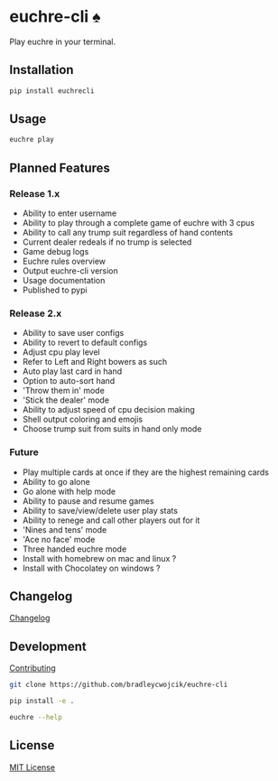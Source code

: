 # euchre-cli :spades:

Play euchre in your terminal.

## Installation

```zsh
pip install euchrecli
```

## Usage

```zsh
euchre play
```

## Planned Features

### Release 1.x

* Ability to enter username
* Ability to play through a complete game of euchre with 3 cpus
* Ability to call any trump suit regardless of hand contents
* Current dealer redeals if no trump is selected
* Game debug logs
* Euchre rules overview
* Output euchre-cli version
* Usage documentation
* Published to pypi

### Release 2.x

* Ability to save user configs
* Ability to revert to default configs
* Adjust cpu play level
* Refer to Left and Right bowers as such
* Auto play last card in hand
* Option to auto-sort hand
* 'Throw them in' mode
* 'Stick the dealer' mode
* Ability to adjust speed of cpu decision making
* Shell output coloring and emojis
* Choose trump suit from suits in hand only mode

### Future

* Play multiple cards at once if they are the highest remaining cards
* Ability to go alone
* Go alone with help mode
* Ability to pause and resume games
* Ability to save/view/delete user play stats
* Ability to renege and call other players out for it
* 'Nines and tens' mode
* 'Ace no face' mode
* Three handed euchre mode
* Install with homebrew on mac and linux ?
* Install with Chocolatey on windows ?

## Changelog

[Changelog](./CHANGELOG.md)

## Development

[Contributing](./CONTRIBUTING.md)

```zsh
git clone https://github.com/bradleycwojcik/euchre-cli
```

```zsh
pip install -e .
```

```zsh
euchre --help
```

## License

[MIT License](./LICENSE)
